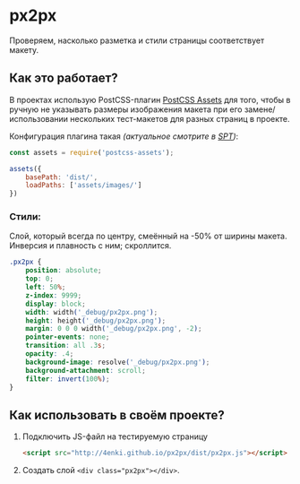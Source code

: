 # px2px

Проверяем, насколько разметка и стили страницы соответствует макету.

## Как это работает?

В проектах использую PostCSS-плагин [PostCSS Assets](https://github.com/borodean/postcss-assets) для того, чтобы в ручную не указывать размеры изображения макета при его замене/использовании нескольких тест-макетов для разных страниц в проекте.

Конфигурация плагина такая *(актуальное смотрите в [SPT](https://github.com/4enki/spt/blob/master/gulpfile.js/tasks/styles.js))*:

```js
const assets = require('postcss-assets');

assets({
    basePath: 'dist/',
    loadPaths: ['assets/images/']
})
```

### Стили:

Слой, который всегда по центру, смеённый на -50% от ширины макета. Инверсия и плавность с ним; скроллится.

```css
.px2px {
    position: absolute;
    top: 0;
    left: 50%;
    z-index: 9999;
    display: block;
    width: width('_debug/px2px.png');
    height: height('_debug/px2px.png');
    margin: 0 0 0 width('_debug/px2px.png', -2);
    pointer-events: none;
    transition: all .3s;
    opacity: .4;
    background-image: resolve('_debug/px2px.png');
    background-attachment: scroll;
    filter: invert(100%);
}
```

## Как использовать в своём проекте?

1. Подключить JS-файл на тестируемую страницу

    ```html
    <script src="http://4enki.github.io/px2px/dist/px2px.js"></script>
    ```
2. Cоздать слой `<div class="px2px"></div>`.